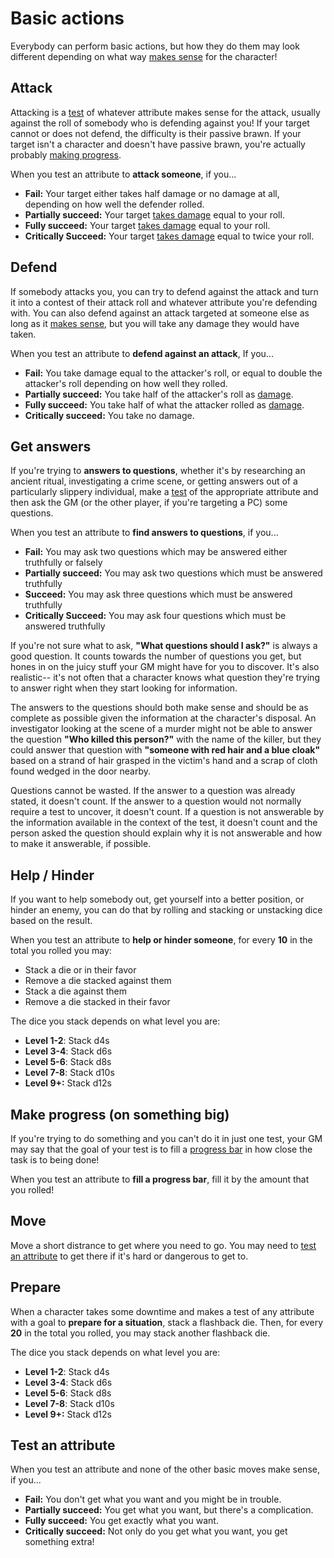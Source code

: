 # Basic actions

Everybody can perform basic actions, but how they do them may look different depending on what way [makes sense](../getting_started/#narrative-truth) for the character!

## <i class="ra ra-crossed-swords"></i> Attack

Attacking is a [test](tests.md) of whatever attribute makes sense for the attack, usually against the roll of somebody who is defending against you! If your target cannot or does not defend, the difficulty is their passive brawn. If your target isn't a character and doesn't have passive brawn, you're actually probably [making progress](#make-progress).

When you test an attribute to **attack someone**, if you...

*   **Fail:** Your target either takes half damage or no damage at all, depending on how well the defender rolled.
*   **Partially succeed:** Your target [takes damage](../character/health.md) equal to your roll.
*   **Fully succeed:** Your target [takes damage](../character/health.md) equal to your roll.
*   **Critically Succeed:**  Your target [takes damage](../character/health.md) equal to twice your roll. 

## <i class="fa-solid fa-shield"></i> Defend

If somebody attacks you, you can try to defend against the attack and turn it into a contest of their attack roll and whatever attribute you're defending with. You can also defend against an attack targeted at someone else as long as it [makes sense](../getting_started/index.md#narrative-truth), but you will take any damage they would have taken. 

When you test an attribute to **defend against an attack**, If you...

* **Fail:** You take damage equal to the attacker's roll, or equal to double the attacker's roll depending on how well they rolled.
* **Partially succeed:**  You take half of the attacker's roll as [damage](../character/health.md).
* **Fully succeed:** You take half of what the attacker rolled as [damage](../character/health.md).
* **Critically succeed:** You take no damage.

## <i class="fa-solid fa-magnifying-glass"></i> Get answers

If you're trying to **answers to questions**, whether it's by researching an ancient ritual, investigating a crime scene, or getting answers out of a particularly slippery individual, make a [test](../gameplay/tests.md) of the appropriate attribute and then ask the GM (or the other player, if you're targeting a PC) some questions.

When you test an attribute to **find answers to questions**, if you...

*   **Fail:** You may ask two questions which may be answered either truthfully or falsely
*   **Partially succeed:** You may ask two questions which must be answered truthfully
*   **Succeed:** You may ask three questions which must be answered truthfully
*   **Critically Succeed:** You may ask four questions which must be answered truthfully

If you're not sure what to ask, **"What questions should I ask?"** is always a good question. It counts towards the number of questions you get, but hones in on the juicy stuff your GM might have for you to discover. It's also realistic-- it's not often that a character knows what question they're trying to answer right when they start looking for information.

The answers to the questions should both make sense and should be as complete as possible given the information at the character's disposal. An investigator looking at the scene of a murder might not be able to answer the question **"Who killed this person?"** with the name of the killer, but they could answer that question with **"someone with red hair and a blue cloak"** based on a strand of hair grasped in the victim's hand and a scrap of cloth found wedged in the door nearby.

Questions cannot be wasted. If the answer to a question was already stated, it doesn't count. If the answer to a question would not normally require a test to uncover, it doesn't count. If a question is not answerable by the information available in the context of the test, it doesn't count and the person asked the question should explain why it is not answerable and how to make it answerable, if possible.

## <i class="fa-solid fa-cubes-stacked"></i> Help / Hinder

If you want to help somebody out, get yourself into a better position, or hinder an enemy, you can do that by rolling and stacking or unstacking dice based on the result.

When you test an attribute to **help or hinder someone**, for every **10** in the total you rolled you may:

* Stack a die or in their favor
* Remove a die stacked against them
* Stack a die against them
* Remove a die stacked in their favor

The dice you stack depends on what level you are:

* **Level 1-2**: Stack d4s
* **Level 3-4**: Stack d6s
* **Level 5-6**: Stack d8s
* **Level 7-8**: Stack d10s
* **Level 9+:** Stack d12s

## <i class="fa-solid fa-gears"></i> Make progress (on something big)

If you're trying to do something and you can't do it in just one test, your GM may say that the goal of your test is to fill a [progress bar](../running_the_game/creating_tests.md#progress-bar) in how close the task is to being done!

When you test an attribute to **fill a progress bar**, fill it by the amount that you rolled!

## <i class="fa-solid fa-person-walking"></i> Move

Move a short distrance to get where you need to go. You may need to [test an attribute](#test-an-attribute) to get there if it's hard or dangerous to get to.

## <i class="fa-solid fa-clock"></i> Prepare

When a character takes some downtime and makes a test of any attribute with a goal to **prepare for a situation**, stack a flashback die. Then, for every **20** in the total you rolled, you may stack another flashback die.

The dice you stack depends on what level you are:

* **Level 1-2**: Stack d4s
* **Level 3-4**: Stack d6s
* **Level 5-6**: Stack d8s
* **Level 7-8**: Stack d10s
* **Level 9+:** Stack d12s

## <i class="ra ra-diamonds-card"></i> Test an attribute

When you test an attribute and none of the other basic moves make sense, if you...

* **Fail:** You don't get what you want and you might be in trouble.
* **Partially succeed:** You get what you want, but there's a complication.
* **Fully succeed:** You get exactly what you want.
* **Critically succeed:** Not only do you get what you want, you get something extra!